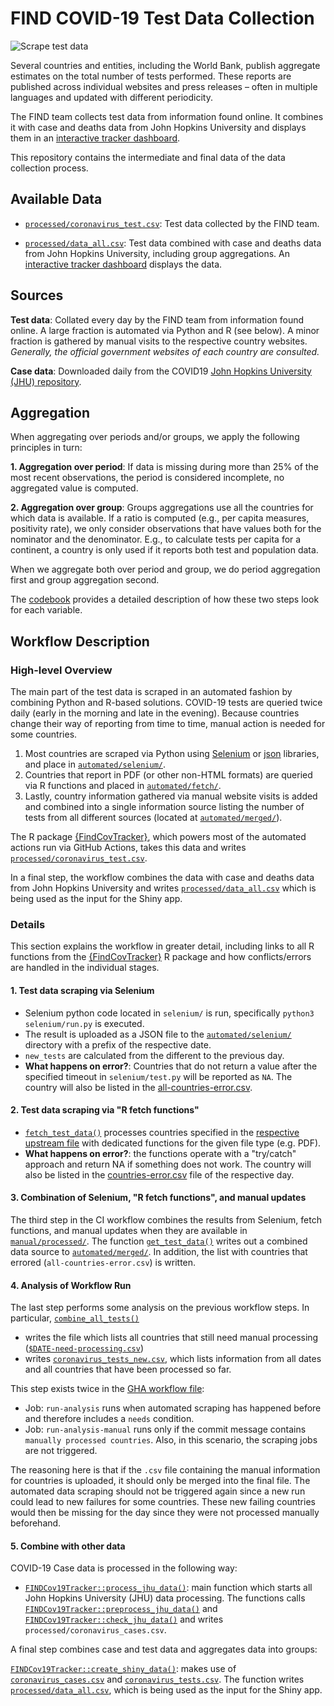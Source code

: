 # FIND COVID-19 Test Data Collection

<!-- badges: start -->

![Scrape test data](https://github.com/finddx/FINDCov19TrackerData/workflows/Scrape%20test%20data%20and%20push/badge.svg)

<!-- badges: end -->


Several countries and entities, including the World Bank, publish aggregate estimates on the total number of tests performed.
These reports are published across individual websites and press releases – often in multiple languages and updated with different periodicity.

The FIND team collects test data from information found online. It combines it with case and deaths data from John Hopkins University and displays them in an [interactive tracker dashboard](https://www.finddx.org/covid-19/test-tracker).

This repository contains the intermediate and final data of the data collection process.


## Available Data

- [`processed/coronavirus_test.csv`](https://github.com/finddx/FINDCov19TrackerData/tree/selenium/processed): Test data collected by the FIND team.

- [`processed/data_all.csv`](https://github.com/finddx/FINDCov19TrackerData/blob/master/processed/data_all.csv): Test data combined with case and deaths data from John Hopkins University, including group aggregations. An [interactive tracker dashboard](https://www.finddx.org/covid-19/test-tracker) displays the data.


## Sources

**Test data**: Collated every day by the FIND team from information found online.
A large fraction is automated via Python and R (see below).
A minor fraction is gathered by manual visits to the respective country websites.
_Generally, the official government websites of each country are consulted._

**Case data**: Downloaded daily from the COVID19 [John Hopkins University (JHU) repository](https://github.com/CSSEGISandData/COVID-19).



## Aggregation

When aggregating over periods and/or groups, we apply the following principles in turn:

**1. Aggregation over period**: If data is missing during more than 25% of the most
recent observations, the period is considered incomplete, no aggregated
value is computed.

**2. Aggregation over group**: Groups aggregations use all the countries for which
data is available. If a ratio is computed (e.g., per capita measures,
positivity rate), we only consider observations that have values both for
the nominator and the denominator. E.g., to calculate tests
per capita for a continent, a country is only used if it reports both test and population data.

When we aggregate both over period and group, we do period aggregation first and group aggregation second.

The [codebook](https://github.com/finddx/shinyfind/blob/main/inst/codebook/codebook_extended.csv) provides a detailed description of how these two steps look for each variable.


## Workflow Description

### High-level Overview

The main part of the test data is scraped in an automated fashion by combining Python and R-based solutions.
COVID-19 tests are queried twice daily (early in the morning and late in the evening).
Because countries change their way of reporting from time to time, manual action is needed for some countries.

1. Most countries are scraped via Python using [Selenium](https://pypi.org/project/selenium/) or [json](https://docs.python.org/3/library/json.html) libraries, and place in [`automated/selenium/`](https://github.com/finddx/FINDCov19TrackerData/tree/master/automated/selenium).
2. Countries that report in PDF (or other non-HTML formats) are queried via R functions and placed in [`automated/fetch/`](https://github.com/finddx/FINDCov19TrackerData/tree/master/automated/fetch).
3. Lastly, country information gathered via manual website visits is added and combined into a single information source listing the number of tests from all different sources (located at [`automated/merged/`](https://github.com/finddx/FINDCov19TrackerData/tree/master/automated/merged)).

The R package [{FindCovTracker}](https://finddx.github.io/FINDCov19Tracker/reference/index.html), which powers most of the automated actions run via GitHub Actions, takes this data and writes [`processed/coronavirus_test.csv`](https://github.com/finddx/FINDCov19TrackerData/tree/selenium/processed).

In a final step, the workflow combines the data with case and deaths data from John Hopkins University and writes [`processed/data_all.csv`](https://github.com/finddx/FINDCov19TrackerData/blob/master/processed/data_all.csv) which is being used as the input for the Shiny app.


### Details

This section explains the workflow in greater detail, including links to all R functions from the [{FindCovTracker}](https://finddx.github.io/FINDCov19Tracker/reference/index.html) R package and how conflicts/errors are handled in the individual stages.

#### 1. Test data scraping via Selenium

- Selenium python code located in `selenium/` is run, specifically `python3 selenium/run.py` is executed.
- The result is uploaded as a JSON file to the [`automated/selenium/`](https://github.com/finddx/FINDCov19TrackerData/tree/master/automated/selenium) directory with a prefix of the respective date.
- `new_tests` are calculated from the different to the previous day.
- **What happens on error?**: Countries that do not return a value after the specified timeout in `selenium/test.py` will be reported as `NA`.
  The country will also be listed in the [all-countries-error.csv](https://github.com/finddx/FINDCov19TrackerData/tree/master/issues).

#### 2. Test data scraping via "R fetch functions"

- [`fetch_test_data()`](https://finddx.github.io/FINDCov19Tracker/reference/fetch_test_data.html) processes countries specified in the [respective upstream file](https://github.com/finddx/FINDCov19Tracker/blob/master/R/preprocess.R) with dedicated functions for the given file type (e.g. PDF).
- **What happens on error?**: the functions operate with a "try/catch" approach and return NA if something does not work.
  The country will also be listed in the [countries-error.csv](https://github.com/finddx/FINDCov19TrackerData/tree/master/issues) file of the respective day.

#### 3. Combination of Selenium, "R fetch functions", and manual updates

The third step in the CI workflow combines the results from Selenium, fetch functions, and manual updates when they are available in [`manual/processed/`](https://github.com/finddx/FINDCov19TrackerData/tree/master/manual/processed).
The function [`get_test_data()`](https://finddx.github.io/FINDCov19Tracker/reference/)
writes out a combined data source to [`automated/merged/`](https://github.com/finddx/FINDCov19TrackerData/tree/master/automated/merged).
In addition, the list with countries that errored (`all-countries-error.csv`) is written.

#### 4. Analysis of Workflow Run

The last step performs some analysis on the previous workflow steps.
In particular, [`combine_all_tests()`](https://finddx.github.io/FINDCov19Tracker/reference/combine_all_tests.html)

- writes the file which lists all countries that still need manual processing ([`$DATE-need-processing.csv`](https://github.com/finddx/FINDCov19TrackerData/tree/master/manual/need-processing))
- writes [`coronavirus_tests_new.csv`](https://github.com/finddx/FINDCov19TrackerData/blob/master/automated/coronavirus_tests_new.csv), which lists information from all dates and all countries that have been processed so far.

This step exists twice in the [GHA workflow file](https://github.com/finddx/FINDCov19TrackerData/blob/master/.github/workflows/automate-tests.yml):

- Job: `run-analysis` runs when automated scraping has happened before and therefore includes a `needs` condition.
- Job: `run-analysis-manual` runs only if the commit message contains `manually processed countries`.
  Also, in this scenario, the scraping jobs are not triggered.

The reasoning here is that if the `.csv` file containing the manual information for countries is uploaded, it should only be merged into the final file.
The automated data scraping should not be triggered again since a new run could lead to new failures for some countries.
These new failing countries would then be missing for the day since they were not processed manually beforehand.

#### 5. Combine with other data

COVID-19 Case data is processed in the following way:

- [`FINDCov19Tracker::process_jhu_data()`](https://finddx.github.io/FINDCov19Tracker/reference/process_jhu_data.html): main function which starts all John Hopkins University (JHU) data processing.
  The functions calls [`FINDCov19Tracker::preprocess_jhu_data()`](https://finddx.github.io/FINDCov19Tracker/reference/preprocess_jhu_data.html) and [`FINDCov19Tracker::check_jhu_data()`](https://finddx.github.io/FINDCov19Tracker/reference/check_jhu_data.html) and writes `processed/coronavirus_cases.csv`.

A final step combines case and test data and aggregates data into groups:

[`FINDCov19Tracker::create_shiny_data()`](https://finddx.github.io/FINDCov19Tracker/reference/create_shiny_data.html): makes use of [`coronavirus_cases.csv`](https://github.com/finddx/FINDCov19TrackerData/blob/master/processed/coronavirus_cases.csv) and [`coronavirus_tests.csv`](https://github.com/finddx/FINDCov19TrackerData/blob/master/processed/coronavirus_tests.csv).
The function writes [`processed/data_all.csv`](https://github.com/finddx/FINDCov19TrackerData/blob/master/processed/data_all.csv), which is being used as the input for the Shiny app.



